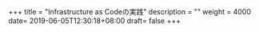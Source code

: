 +++
title = "Infrastructure as Codeの実践"
description = ""
weight = 4000
date= 2019-06-05T12:30:18+08:00
draft= false
+++
